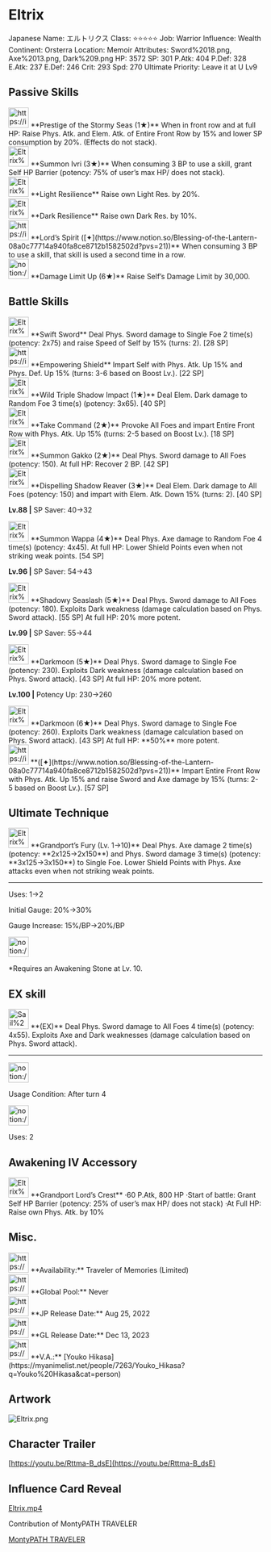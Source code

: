 # Eltrix

Japanese Name: エルトリクス
Class: ⭐️⭐️⭐️⭐️⭐️
Job: Warrior
Influence: Wealth
Continent: Orsterra
Location: Memoir
Attributes: Sword%2018.png, Axe%2013.png, Dark%209.png
HP: 3572
SP: 301
P.Atk: 404
P.Def: 328
E.Atk: 237
E.Def: 246
Crit: 293
Spd: 270
Ultimate Priority: Leave it at U Lv9

## Passive Skills

<aside>
<img src="https://img.game8.jp/6930264/24b55d7577091c0cb934eef83b75b2c5.png/show" alt="https://img.game8.jp/6930264/24b55d7577091c0cb934eef83b75b2c5.png/show" width="40px" /> **Prestige of the Stormy Seas (1★)**
When in front row and at full HP: Raise Phys. Atk. and Elem. Atk. of Entire Front Row by 15% and lower SP consumption by 20%. (Effects do not stack).

</aside>

<aside>
<img src="Eltrix%20dd25020b671f468da8e35dfa8831e78b/Summon_Ivri.png" alt="Eltrix%20dd25020b671f468da8e35dfa8831e78b/Summon_Ivri.png" width="40px" /> **Summon Ivri (3★)**
When consuming 3 BP to use a skill, grant Self HP Barrier (potency: 75% of user’s max HP/ does not stack).

</aside>

<aside>
<img src="Eltrix%20dd25020b671f468da8e35dfa8831e78b/Light_Resilience.png" alt="Eltrix%20dd25020b671f468da8e35dfa8831e78b/Light_Resilience.png" width="40px" /> **Light Resilience**
Raise own Light Res. by 20%.

</aside>

<aside>
<img src="Eltrix%20dd25020b671f468da8e35dfa8831e78b/Dark_Resilience.png" alt="Eltrix%20dd25020b671f468da8e35dfa8831e78b/Dark_Resilience.png" width="40px" /> **Dark Resilience**
Raise own Dark Res. by 10%.

</aside>

<aside>
<img src="https://img.game8.jp/6974757/32d91e4cab8447d366e20e2ffc44e560.png/show" alt="https://img.game8.jp/6974757/32d91e4cab8447d366e20e2ffc44e560.png/show" width="40px" /> **Lord’s Spirit ([✦](https://www.notion.so/Blessing-of-the-Lantern-08a0c77714a940fa8ce8712b1582502d?pvs=21))**
When consuming 3 BP to use a skill, that skill is used a second time in a row.

</aside>

<aside>
<img src="notion://custom_emoji/2482af5e-3bb7-4af8-a110-df4150e44521/17debbc6-5396-80a6-933a-007af3a7f551" alt="notion://custom_emoji/2482af5e-3bb7-4af8-a110-df4150e44521/17debbc6-5396-80a6-933a-007af3a7f551" width="40px" /> **Damage Limit Up (6★)**
Raise Self’s Damage Limit by 30,000.

</aside>

## Battle Skills

<aside>
<img src="Eltrix%20dd25020b671f468da8e35dfa8831e78b/Sword.png" alt="Eltrix%20dd25020b671f468da8e35dfa8831e78b/Sword.png" width="40px" /> **Swift Sword**
Deal Phys. Sword damage to Single Foe 2 time(s) (potency: 2x75) and raise Speed of Self by 15% (turns: 2). [28 SP]

</aside>

<aside>
<img src="https://img.game8.jp/6909195/fb1af3b553f4112d4403e0f7452fd2a2.png/show" alt="https://img.game8.jp/6909195/fb1af3b553f4112d4403e0f7452fd2a2.png/show" width="40px" /> **Empowering Shield**
Impart Self with Phys. Atk. Up 15% and Phys. Def. Up 15% (turns: 3-6 based on Boost Lv.). [22 SP]

</aside>

<aside>
<img src="Eltrix%20dd25020b671f468da8e35dfa8831e78b/Dark.png" alt="Eltrix%20dd25020b671f468da8e35dfa8831e78b/Dark.png" width="40px" /> **Wild Triple Shadow Impact (1★)**
Deal Elem. Dark damage to Random Foe 3 time(s) (potency: 3x65). [40 SP]

</aside>

<aside>
<img src="Eltrix%20dd25020b671f468da8e35dfa8831e78b/Incite.png" alt="Eltrix%20dd25020b671f468da8e35dfa8831e78b/Incite.png" width="40px" /> **Take Command (2★)**
Provoke All Foes and impart Entire Front Row with Phys. Atk. Up 15% (turns: 2-5 based on Boost Lv.). [18 SP]

</aside>

<aside>
<img src="Eltrix%20dd25020b671f468da8e35dfa8831e78b/Sword%201.png" alt="Eltrix%20dd25020b671f468da8e35dfa8831e78b/Sword%201.png" width="40px" /> **Summon Gakko (2★)**
Deal Phys. Sword damage to All Foes (potency: 150). At full HP: Recover 2 BP. [42 SP]

</aside>

<aside>
<img src="Eltrix%20dd25020b671f468da8e35dfa8831e78b/Dark%201.png" alt="Eltrix%20dd25020b671f468da8e35dfa8831e78b/Dark%201.png" width="40px" /> **Dispelling Shadow Reaver (3★)**
Deal Elem. Dark damage to All Foes (potency: 150) and impart with Elem. Atk. Down 15% (turns: 2). [40 SP]

**Lv.88 |** SP Saver: 40→32

</aside>

<aside>
<img src="Eltrix%20dd25020b671f468da8e35dfa8831e78b/Axe.png" alt="Eltrix%20dd25020b671f468da8e35dfa8831e78b/Axe.png" width="40px" /> **Summon Wappa (4★)**
Deal Phys. Axe damage to Random Foe 4 time(s) (potency: 4x45). At full HP: Lower Shield Points even when not striking weak points. [54 SP]

**Lv.96 |** SP Saver: 54→43

</aside>

<aside>
<img src="Eltrix%20dd25020b671f468da8e35dfa8831e78b/Sword%202.png" alt="Eltrix%20dd25020b671f468da8e35dfa8831e78b/Sword%202.png" width="40px" /> **Shadowy Seaslash (5★)**
Deal Phys. Sword damage to All Foes (potency: 180). Exploits Dark weakness (damage calculation based on Phys. Sword attack). [55 SP]
At full HP: 20% more potent.

**Lv.99 |** SP Saver: 55→44

</aside>

<aside>
<img src="Eltrix%20dd25020b671f468da8e35dfa8831e78b/Sword%203.png" alt="Eltrix%20dd25020b671f468da8e35dfa8831e78b/Sword%203.png" width="40px" /> **Darkmoon (5★)**
Deal Phys. Sword damage to Single Foe (potency: 230). Exploits Dark weakness (damage calculation based on Phys. Sword attack). [43 SP]
At full HP: 20% more potent.

**Lv.100 |** Potency Up: 230→260

<aside>
<img src="Eltrix%20dd25020b671f468da8e35dfa8831e78b/Sword%203.png" alt="Eltrix%20dd25020b671f468da8e35dfa8831e78b/Sword%203.png" width="40px" /> **Darkmoon (6★)**
Deal Phys. Sword damage to Single Foe (potency: 260). Exploits Dark weakness (damage calculation based on Phys. Sword attack). [43 SP]
At full HP: **50%** more potent.

</aside>

</aside>

<aside>
<img src="https://img.game8.jp/6909195/fb1af3b553f4112d4403e0f7452fd2a2.png/show" alt="https://img.game8.jp/6909195/fb1af3b553f4112d4403e0f7452fd2a2.png/show" width="40px" /> **([✦](https://www.notion.so/Blessing-of-the-Lantern-08a0c77714a940fa8ce8712b1582502d?pvs=21))**
Impart Entire Front Row with Phys. Atk. Up 15% and raise Sword and Axe damage by 15% (turns: 2-5 based on Boost Lv.). [57 SP]

</aside>

## Ultimate Technique

<aside>
<img src="Eltrix%20dd25020b671f468da8e35dfa8831e78b/Flag.png" alt="Eltrix%20dd25020b671f468da8e35dfa8831e78b/Flag.png" width="40px" /> **Grandport’s Fury (Lv. 1→10)**
Deal Phys. Axe damage 2 time(s) (potency: **2x125→2x150**) and Phys. Sword damage 3 time(s) (potency: **3x125→3x150**) to Single Foe. Lower Shield Points with Phys. Axe attacks even when not striking weak points.

---

Uses:
1→2

Initial Gauge:
20%→30%

Gauge Increase:
15%/BP→20%/BP

<aside>
<img src="notion://custom_emoji/2482af5e-3bb7-4af8-a110-df4150e44521/182ebbc6-5396-80af-9978-007ac248795b" alt="notion://custom_emoji/2482af5e-3bb7-4af8-a110-df4150e44521/182ebbc6-5396-80af-9978-007ac248795b" width="40px" />

*Requires an Awakening Stone at Lv. 10.

</aside>

</aside>

## EX skill

<aside>
<img src="Sail%20aa71b741d53b421b9add798960e4d2c4/Sword%208.png" alt="Sail%20aa71b741d53b421b9add798960e4d2c4/Sword%208.png" width="40px" /> **(EX)**
Deal Phys. Sword damage to All Foes 4 time(s) (potency: 4x55). Exploits Axe and Dark weaknesses (damage calculation based on Phys. Sword attack).

---

<aside>
<img src="notion://custom_emoji/2482af5e-3bb7-4af8-a110-df4150e44521/137ebbc6-5396-802c-b9bc-007a54884b6f" alt="notion://custom_emoji/2482af5e-3bb7-4af8-a110-df4150e44521/137ebbc6-5396-802c-b9bc-007a54884b6f" width="40px" />

Usage Condition: After turn 4

</aside>

<aside>
<img src="notion://custom_emoji/2482af5e-3bb7-4af8-a110-df4150e44521/137ebbc6-5396-80ba-9f36-007a936447ac" alt="notion://custom_emoji/2482af5e-3bb7-4af8-a110-df4150e44521/137ebbc6-5396-80ba-9f36-007a936447ac" width="40px" />

Uses: 2

</aside>

</aside>

## Awakening IV Accessory

<aside>
<img src="Eltrix%20dd25020b671f468da8e35dfa8831e78b/Awakening_IV.png" alt="Eltrix%20dd25020b671f468da8e35dfa8831e78b/Awakening_IV.png" width="40px" /> **Grandport Lord’s Crest**
·60 P.Atk, 800 HP
·Start of battle: Grant Self HP Barrier (potency: 25% of user’s max HP/ does not stack)
·At Full HP: Raise own Phys. Atk. by 10%

</aside>

## Misc.

<aside>
<img src="https://www.notion.so/icons/gift_gray.svg" alt="https://www.notion.so/icons/gift_gray.svg" width="40px" /> **Availability:** Traveler of Memories (Limited)

</aside>

<aside>
<img src="https://www.notion.so/icons/globe_gray.svg" alt="https://www.notion.so/icons/globe_gray.svg" width="40px" /> **Global Pool:** Never

</aside>

<aside>
<img src="https://www.notion.so/icons/calendar_red.svg" alt="https://www.notion.so/icons/calendar_red.svg" width="40px" /> **JP Release Date:**
Aug 25, 2022

</aside>

<aside>
<img src="https://www.notion.so/icons/calendar_blue.svg" alt="https://www.notion.so/icons/calendar_blue.svg" width="40px" /> **GL Release Date:**
Dec 13, 2023

</aside>

<aside>
<img src="https://www.notion.so/icons/microphone_gray.svg" alt="https://www.notion.so/icons/microphone_gray.svg" width="40px" /> **V.A.:** [Youko Hikasa](https://myanimelist.net/people/7263/Youko_Hikasa?q=Youko%20Hikasa&cat=person)

</aside>

## Artwork

![Eltrix.png](Eltrix%20dd25020b671f468da8e35dfa8831e78b/Eltrix.png)

## Character Trailer

[https://youtu.be/Rttma-B_dsE](https://youtu.be/Rttma-B_dsE)

## Influence Card Reveal

[Eltrix.mp4](Eltrix%20dd25020b671f468da8e35dfa8831e78b/Eltrix.mp4)

Contribution of MontyPATH TRAVELER

[MontyPATH TRAVELER](https://www.youtube.com/@MontyPATHTRAVELER)